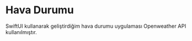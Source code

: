 # Hava Durumu
 SwiftUI kullanarak geliştirdiğim hava durumu uygulaması Openweather API kullanılmıştır. 
